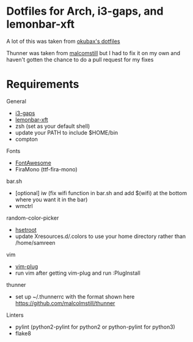 # Dotfiles for Arch, i3-gaps, and lemonbar-xft
A lot of this was taken from [okubax's dotfiles](https://github.com/okubax/dotfiles)

Thunner was taken from [malcomstill](https://github.com/malcolmstill/thunner) but I had to fix it on my own and haven't gotten the chance to do a pull request for my fixes

# Requirements
General
* [i3-gaps](https://github.com/Airblader/i3)
* [lemonbar-xft](https://aur.archlinux.org/packages/lemonbar-xft-git/)
* zsh (set as your default shell)
* update your PATH to include $HOME/bin
* compton

Fonts
* [FontAwesome](https://aur.archlinux.org/packages/ttf-font-awesome/)
* FiraMono (ttf-fira-mono)

bar.sh
* [optional] iw (fix wifi function in bar.sh and add $(wifi) at the bottom where you want it in the bar)
* wmctrl

random-color-picker
* [hsetroot](https://aur.archlinux.org/packages/hsetroot/)
* update Xresources.d/.colors to use your home directory rather than /home/samreen

vim
* [vim-plug](https://github.com/junegunn/vim-plug)
* run vim after getting vim-plug and run :PlugInstall

thunner
* set up ~/.thunnerrc with the format shown here https://github.com/malcolmstill/thunner

Linters
* pylint (python2-pylint for python2 or python-pylint for python3)
* flake8
